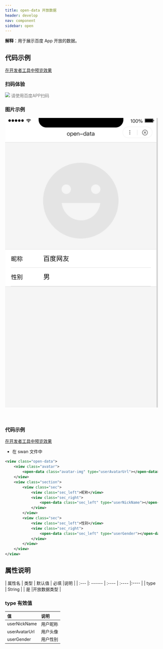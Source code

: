 ```yaml
---
title: open-data 开放数据
header: develop
nav: component
sidebar: open
---
```




**解释**：用于展示百度 App 开放的数据。


## 代码示例

<a href="swanide://fragment/55cf4abf6aecf823692746a1ac88b5e01576119740689" title="在开发者工具中预览效果" target="_self">在开发者工具中预览效果</a>

### 扫码体验

<div class='scan-code-container'>
    <img src="https://b.bdstatic.com/miniapp/assets/images/doc_demo/open-data.png" class="demo-qrcode-image" />
    <font color=#777 12px>请使用百度APP扫码</font>
</div>


###  图片示例 

<div class="m-doc-custom-examples">
    <div class="m-doc-custom-examples-correct">
        <img src="../../../img/component/open-data.png">
    </div>
    <div class="m-doc-custom-examples-correct">
        <img src="">
    </div>
    <div class="m-doc-custom-examples-correct">
        <img src="">
    </div>
</div>

###  代码示例 

<a href="swanide://fragment/e98cfa76e01e4b38ab712a7942c6b32b1565510599988" title="在开发者工具中预览效果" target="_self">在开发者工具中预览效果</a>

* 在 swan 文件中

```xml
<view class="open-data">
    <view class="avatar">
        <open-data class="avatar-img" type="userAvatarUrl"></open-data>
    </view>
    <view class="section">
        <view class="sec">
            <view class="sec_left">昵称</view>
            <view class="sec_right">
                <open-data class="sec_left" type="userNickName"></open-data>
            </view>
        </view>
        <view class="sec">
            <view class="sec_left">性别</view>
            <view class="sec_right">
                <open-data class="sec_left" type="userGender"></open-data>
            </view>
        </view>
    </view>
</view>
```


##  属性说明 


| 属性名 | 类型     | 默认值  | 必填 |说明              |
| :--- |: ------ | :---- | :---- |:---- |
| type | String | | 是 |开放数据类型 |

###  type 有效值 

| 值 | 说明 |
|:--- |:----- |
| userNickName | 用户昵称 |
| userAvatarUrl | 用户头像 |
| userGender | 用户性别 |


